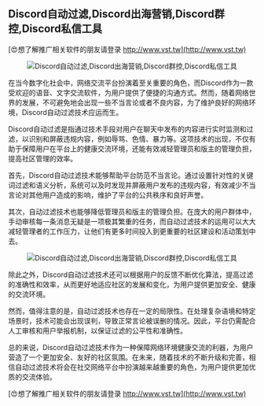 ## **Discord自动过滤,Discord出海营销,Discord群控,Discord私信工具**

[😍想了解推广相关软件的朋友请登录 http://www.vst.tw](http://www.vst.tw)

 <center><img src="https://vst.tw/MP4/tuiguang/png/6.png" alt="Discord自动过滤,Discord出海营销,Discord群控,Discord私信工具"></center>

在当今数字化社会中，网络交流平台扮演着至关重要的角色，而Discord作为一款受欢迎的语音、文字交流软件，为用户提供了便捷的沟通方式。然而，随着网络世界的发展，不可避免地会出现一些不当言论或者不良内容，为了维护良好的网络环境，Discord自动过滤技术应运而生。

Discord自动过滤是指通过技术手段对用户在聊天中发布的内容进行实时监测和过滤，以识别和屏蔽违规内容，例如辱骂、色情、暴力等。这项技术的出现，不仅有助于保障用户在平台上的健康交流环境，还能有效减轻管理员和版主的管理负担，提高社区管理的效率。

首先，Discord自动过滤技术能够帮助平台防范不当言论。通过设置针对性的关键词过滤和语义分析，系统可以及时发现并屏蔽用户发布的违规内容，有效减少不当言论对其他用户造成的影响，维护了平台的公共秩序和良好声誉。

其次，自动过滤技术也能够降低管理员和版主的管理负担。在庞大的用户群体中，手动审核每一条消息无疑是一项极其繁重的任务，而自动过滤技术的运用可以大大减轻管理者的工作压力，让他们有更多时间投入到更重要的社区建设和活动策划中去。

 <center><img src="https://vst.tw/MP4/tuiguang/png/5.png" alt="Discord自动过滤,Discord出海营销,Discord群控,Discord私信工具"></center>

除此之外，Discord自动过滤技术还可以根据用户的反馈不断优化算法，提高过滤的准确性和效率，从而更好地适应社区的发展和变化，为用户提供更加安全、健康的交流环境。

然而，值得注意的是，自动过滤技术也存在一定的局限性。在处理复杂语境和特定场景时，技术可能会出现误判，导致正常言论被误删的情况。因此，平台仍需配合人工审核和用户举报机制，以保证过滤的公平性和准确性。

总的来说，Discord自动过滤技术作为一种保障网络环境健康交流的利器，为用户营造了一个更加安全、友好的社区氛围。在未来，随着技术的不断升级和完善，相信自动过滤技术将会在社交网络平台中扮演越来越重要的角色，为用户提供更加优质的交流体验。

[😍想了解推广相关软件的朋友请登录 http://www.vst.tw](http://www.vst.tw)



